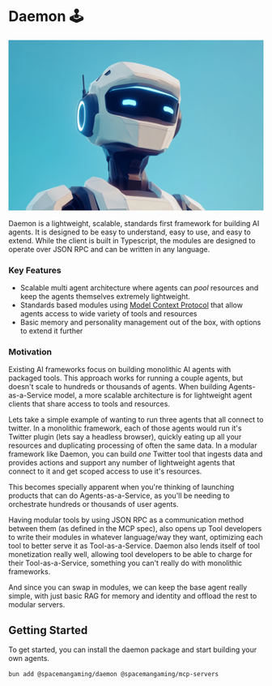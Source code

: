 # Daemon 🕹

![Daemon Banner](./images/daemon.png)

Daemon is a lightweight, scalable, standards first framework for building AI agents. It is designed to be easy to understand, easy to use, and easy to extend. While the client is built in Typescript, the modules are designed to operate over JSON RPC and can be written in any language.

### Key Features

- Scalable multi agent architecture where agents can _pool_ resources and keep the agents themselves extremely lightweight.
- Standards based modules using [Model Context Protocol](https://modelcontextprotocol.io) that allow agents access to wide variety of tools and resources
- Basic memory and personality management out of the box, with options to extend it further

### Motivation

Existing AI frameworks focus on building monolithic AI agents with packaged tools. This approach works for running a couple agents, but doesn't scale to hundreds or thousands of agents. When building Agents-as-a-Service model, a more scalable architecture is for lightweight agent clients that share access to tools and resources.

Lets take a simple example of wanting to run three agents that all connect to twitter. In a monolithic framework, each of those agents would run it's Twitter plugin (lets say a headless browser), quickly eating up all your resources and duplicating processing of often the same data. In a modular framework like Daemon, you can build _one_ Twitter tool that ingests data and provides actions and support any number of lightweight agents that connect to it and get scoped access to use it's resources.

This becomes specially apparent when you're thinking of launching products that can do Agents-as-a-Service, as you'll be needing to orchestrate hundreds or thousands of user agents.

Having modular tools by using JSON RPC as a communication method between them (as defined in the MCP spec), also opens up Tool developers to write their modules in whatever language/way they want, optimizing each tool to better serve it as Tool-as-a-Service. Daemon also lends itself of tool monetization really well, allowing tool developers to be able to charge for their Tool-as-a-Service, something you can't really do with monolithic frameworks.

And since you can swap in modules, we can keep the base agent really simple, with just basic RAG for memory and identity and offload the rest to modular servers.

## Getting Started

To get started, you can install the daemon package and start building your own agents.

```bash
bun add @spacemangaming/daemon @spacemangaming/mcp-servers
```
